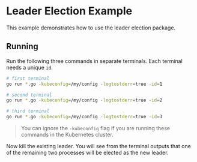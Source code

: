 # Leader Election Example

This example demonstrates how to use the leader election package.

## Running

Run the following three commands in separate terminals. Each terminal needs a unique `id`.

```bash
# first terminal 
go run *.go -kubeconfig=/my/config -logtostderr=true -id=1

# second terminal 
go run *.go -kubeconfig=/my/config -logtostderr=true -id=2

# third terminal
go run *.go -kubeconfig=/my/config -logtostderr=true -id=3
```
> You can ignore the `-kubeconfig` flag if you are running these commands in the Kubernetes cluster.

Now kill the existing leader. You will see from the terminal outputs that one of the remaining two processes will be elected as the new leader.
